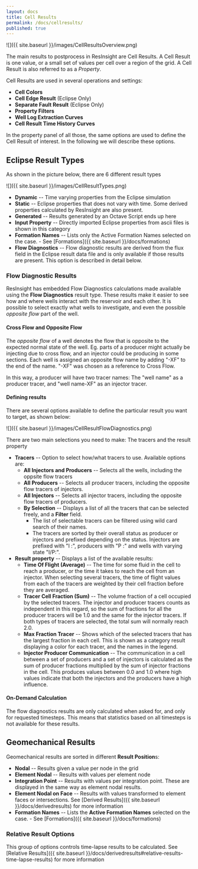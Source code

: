 ```yaml
---
layout: docs
title: Cell Results
permalink: /docs/cellresults/
published: true
---
```


![]({{ site.baseurl }}/images/CellResultsOverview.png)

The main results to postprocess in ResInsight are Cell Results. A Cell Result is one value, or a small set of values per 
cell over a region of the grid. A Cell Result is also referred to as a *Property*.

Cell Results are used in several operations and settings: 

- **Cell Colors**
- **Cell Edge Result** (Eclipse Only)
- **Separate Fault Result** (Eclipse Only)
- **Property Filters**
- **Well Log Extraction Curves** 
- **Cell Result Time History Curves**

In the property panel of all those, the same options are used to define the Cell Result of interest. 
In the following we will describe these options. 

## Eclipse Result Types

As shown in the picture below, there are 6 different result types

![]({{ site.baseurl }}/images/CellResultTypes.png)

- **Dynamic** -- Time varying properties from the Eclipse simulation
- **Static** -- Eclipse properties that does not vary with time. Some derived properties calculated by ResInsight are also present.
- **Generated** -- Results generated by an Octave Script ends up here
- **Input Property** -- Directly imported Eclipse properties from ascii files is shown in this category
- **Formation Names** -- Lists only the Active Formation Names selected on the case. - See [Formations]({{ site.baseurl }}/docs/formations)
- **Flow Diagnostics** -- Flow diagnostic results are derived from the flux field in the Eclipse result data file and is only 
  available if those results are present. This option is described in detail below.

### Flow Diagnostic Results

ResInsight has embedded Flow Diagnostics calculations made available using the **Flow Diagnostics** result type. 
These results make it easier to see how and where wells interact with the reservoir and each other. 
It is possible to select exactly what wells to investigate, and even the possible *opposite flow* part of the well.

#### Cross Flow and Opposite Flow

The *opposite flow* of a well denotes the flow that is opposite to the expected normal state of the well. Eg. parts of a producer might actually be injecting due to cross flow, and an injector could be producing in some sections.
Each well is assigned an opposite flow name by adding "-XF" to the end of the name. "-XF" was chosen as a reference to Cross Flow.

In this way, a producer will have two tracer names: The "well name" as a producer tracer, and "well name-XF" as an injector tracer.

#### Defining results 

There are several options available to define the particular result you want to target, as shown below:

![]({{ site.baseurl }}/images/CellResultFlowDiagnostics.png)

There are two main selections you need to make: The tracers and the result property 
- **Tracers** -- Option to select how/what tracers to use. Available options are:
    - **All Injectors and Producers** --  Selects all the wells, including the oppsite flow tracers
    - **All Producers** -- Selects all producer tracers, including the opposite flow tracers of injectors.
    - **All Injectors** -- Selects all injector tracers, including the opposite flow tracers of producers.
    - **By Selection** -- Displays a list of all the tracers that can be selected freely, and a **Filter** field. 
       - The list of selectable tracers can be filtered using wild card search of their names.
       - The tracers are sorted by their overall status as producer or injectors and prefixed depending on the status.
         Injectors are prefixed with "I :", producers with "P :" and wells with varying state "I/P:".
- **Result property** -- Displays a list of the available results:
    - **Time Of Flight (Average)** -- The time for some fluid in the cell to reach a producer, 
    or the time it takes to reach the cell from an injector. 
    When selecting several tracers, the time of flight values from each of the tracers are weighted 
    by their cell fraction before they are averaged.
    - **Tracer Cell Fraction (Sum)** -- The volume fraction of a cell occupied by the selected tracers. 
    The injector and producer tracers counts as independent in this regard, so the sum of fractions for 
    all the producer tracers will be 1.0 and the same for the injector tracers. If both types of tracers 
    are selected, the total sum will normally reach 2.0. 
    - **Max Fraction Tracer** -- Shows which of the selected tracers that has the largest fraction in each cell. 
    This is shown as a category result displaying a color for each tracer, and the names in the legend.
    - **Injector Producer Communication** -- The communication in a cell between a set of producers and a set of injectors 
    is calculated as the sum of producer fractions multiplied by the sum of injector fractions in the cell. 
    This produces values between 0.0 and 1.0 where high values indicate that both the injectors and the producers 
    have a high influence.

#### On-Demand Calculation

The flow diagnostics results are only calculated when asked for, and only for requested timesteps. This means that statistics based on all timesteps is not available for these results.  

## Geomechanical Results

Geomechanical results are sorted in different **Result Position**s:
- **Nodal** -- Results given a value per node in the grid
- **Element Nodal** -- Results with values per element node
- **Integration Point** -- Results with values per integration point. These are displayed in the same way as element nodal results. 
- **Element Nodal on Face** -- Results with values transformed to element faces or intersections. 
See [Derived Results]({{ site.baseurl }}/docs/derivedresults) for more information 
- **Formation Names** -- Lists the **Active Formation Names** selected on the case. - See [Formations]({{ site.baseurl }}/docs/formations)

### Relative Result Options

This group of options controls time-lapse results to be calculated. See [Relative Results]({{ site.baseurl }}/docs/derivedresults#relative-results-time-lapse-results) for more information 
